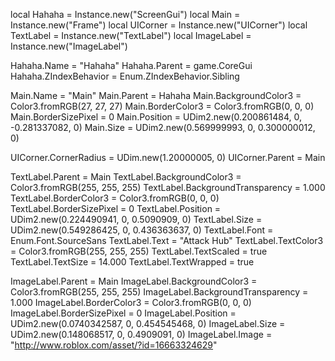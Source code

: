 local Hahaha = Instance.new("ScreenGui")
local Main = Instance.new("Frame")
local UICorner = Instance.new("UICorner")
local TextLabel = Instance.new("TextLabel")
local ImageLabel = Instance.new("ImageLabel")

Hahaha.Name = "Hahaha"
Hahaha.Parent = game.CoreGui
Hahaha.ZIndexBehavior = Enum.ZIndexBehavior.Sibling

Main.Name = "Main"
Main.Parent = Hahaha
Main.BackgroundColor3 = Color3.fromRGB(27, 27, 27)
Main.BorderColor3 = Color3.fromRGB(0, 0, 0)
Main.BorderSizePixel = 0
Main.Position = UDim2.new(0.200861484, 0, -0.281337082, 0)
Main.Size = UDim2.new(0.569999993, 0, 0.300000012, 0)

UICorner.CornerRadius = UDim.new(1.20000005, 0)
UICorner.Parent = Main

TextLabel.Parent = Main
TextLabel.BackgroundColor3 = Color3.fromRGB(255, 255, 255)
TextLabel.BackgroundTransparency = 1.000
TextLabel.BorderColor3 = Color3.fromRGB(0, 0, 0)
TextLabel.BorderSizePixel = 0
TextLabel.Position = UDim2.new(0.224490941, 0, 0.5090909, 0)
TextLabel.Size = UDim2.new(0.549286425, 0, 0.436363637, 0)
TextLabel.Font = Enum.Font.SourceSans
TextLabel.Text = "Attack Hub"
TextLabel.TextColor3 = Color3.fromRGB(255, 255, 255)
TextLabel.TextScaled = true
TextLabel.TextSize = 14.000
TextLabel.TextWrapped = true

ImageLabel.Parent = Main
ImageLabel.BackgroundColor3 = Color3.fromRGB(255, 255, 255)
ImageLabel.BackgroundTransparency = 1.000
ImageLabel.BorderColor3 = Color3.fromRGB(0, 0, 0)
ImageLabel.BorderSizePixel = 0
ImageLabel.Position = UDim2.new(0.0740342587, 0, 0.454545468, 0)
ImageLabel.Size = UDim2.new(0.148068517, 0, 0.4909091, 0)
ImageLabel.Image = "http://www.roblox.com/asset/?id=16663324629"
